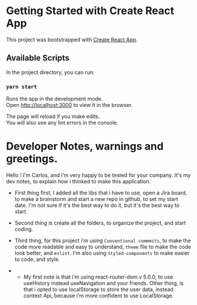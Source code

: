 # Getting Started with Create React App

This project was bootstrapped with [Create React App](https://github.com/facebook/create-react-app).

## Available Scripts

In the project directory, you can run:

### `yarn start`

Runs the app in the development mode.\
Open [http://localhost:3000](http://localhost:3000) to view it in the browser.

The page will reload if you make edits.\
You will also see any lint errors in the console.


# Developer Notes, warnings and greetings.

Hello ! I'm Carlos, and i'm very happy to be tested for your company. It's my dev notes, to explain how i thinked to make this application.

- First thing first, I added all the libs that i have to use, open a Jira board, to make a brainstorm and start a new repo in github, to set my start date. I'm not sure if it's the best way to do it, but it's the best way to start.

- Second thing is create all the folders, to organize the project, and start coding.

- Third thing, for this project i'm using `Conventional commmits`, to make the code more readable and easy to understand, `theme` file to make the code look better, and `eslint`. I'm also using `Styled-components` to make easier to code, and style.

- - My first note is that i'm using react-router-dom v 5.0.0, to use useHistory instead useNavigation and your friends.
Other thing, is that i opted to use localStorage to store the user data, instead context Api, because i'm more confident to use LocalStorage.